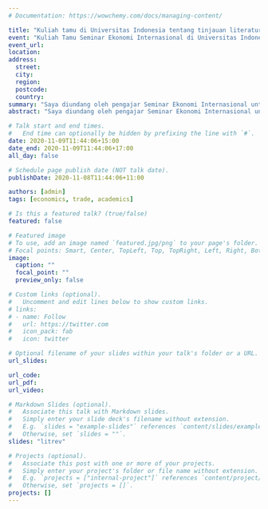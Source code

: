 ```yaml
---
# Documentation: https://wowchemy.com/docs/managing-content/

title: "Kuliah tamu di Universitas Indonesia tentang tinjauan literatur"
event: "Kuliah Tamu Seminar Ekonomi Internasional di Universitas Indonesia"
event_url:
location:
address:
  street:
  city:
  region:
  postcode:
  country:
summary: "Saya diundang oleh pengajar Seminar Ekonomi Internasional untuk memberikan kuliah tamu mengenai cara melakukan tinjauan literatur. Saya menggunakan beberapa sumber dari kampus di Australia dan pengalaman saya sendiri sebagai seorang peneliti"
abstract: "Saya diundang oleh pengajar Seminar Ekonomi Internasional untuk memberikan kuliah tamu mengenai cara melakukan tinjauan literatur. Saya menggunakan beberapa sumber dari kampus di Australia dan pengalaman saya sendiri sebagai seorang peneliti"

# Talk start and end times.
#   End time can optionally be hidden by prefixing the line with `#`.
date: 2020-11-09T11:44:06+15:00
date_end: 2020-11-09T11:44:06+17:00
all_day: false

# Schedule page publish date (NOT talk date).
publishDate: 2020-11-08T11:44:06+11:00

authors: [admin]
tags: [economics, trade, academics]

# Is this a featured talk? (true/false)
featured: false

# Featured image
# To use, add an image named `featured.jpg/png` to your page's folder. 
# Focal points: Smart, Center, TopLeft, Top, TopRight, Left, Right, BottomLeft, Bottom, BottomRight.
image:
  caption: ""
  focal_point: ""
  preview_only: false

# Custom links (optional).
#   Uncomment and edit lines below to show custom links.
# links:
# - name: Follow
#   url: https://twitter.com
#   icon_pack: fab
#   icon: twitter

# Optional filename of your slides within your talk's folder or a URL.
url_slides:

url_code:
url_pdf:
url_video:

# Markdown Slides (optional).
#   Associate this talk with Markdown slides.
#   Simply enter your slide deck's filename without extension.
#   E.g. `slides = "example-slides"` references `content/slides/example-slides.md`.
#   Otherwise, set `slides = ""`.
slides: "litrev"

# Projects (optional).
#   Associate this post with one or more of your projects.
#   Simply enter your project's folder or file name without extension.
#   E.g. `projects = ["internal-project"]` references `content/project/deep-learning/index.md`.
#   Otherwise, set `projects = []`.
projects: []
---
```


